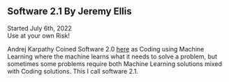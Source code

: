## Software 2.1 By Jeremy Ellis

Started July 6th, 2022  
Use at your own Risk!

Andrej Karpathy Coined Software 2.0 [here](https://karpathy.medium.com/software-2-0-a64152b37c35) as Coding using Machine Learning where the machine learns what it needs to solve a problem, 
but sometimes some problems require both Machine Learning solutions mixed with Coding solutions. This I call software 2.1.
